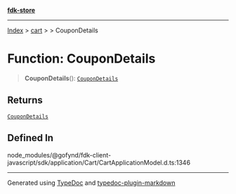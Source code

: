[**fdk-store**](../../../README.md)
***

[Index](../../../API.md) > [cart](../../README.md) > [<internal>](../README.md) > CouponDetails

# Function: CouponDetails

> **CouponDetails**(): [`CouponDetails`](../type-aliases/type-alias.CouponDetails.md)

## Returns

[`CouponDetails`](../type-aliases/type-alias.CouponDetails.md)

## Defined In

node\_modules/@gofynd/fdk-client-javascript/sdk/application/Cart/CartApplicationModel.d.ts:1346

***
Generated using [TypeDoc](https://typedoc.org/) and [typedoc-plugin-markdown](https://www.npmjs.com/package/typedoc-plugin-markdown)
